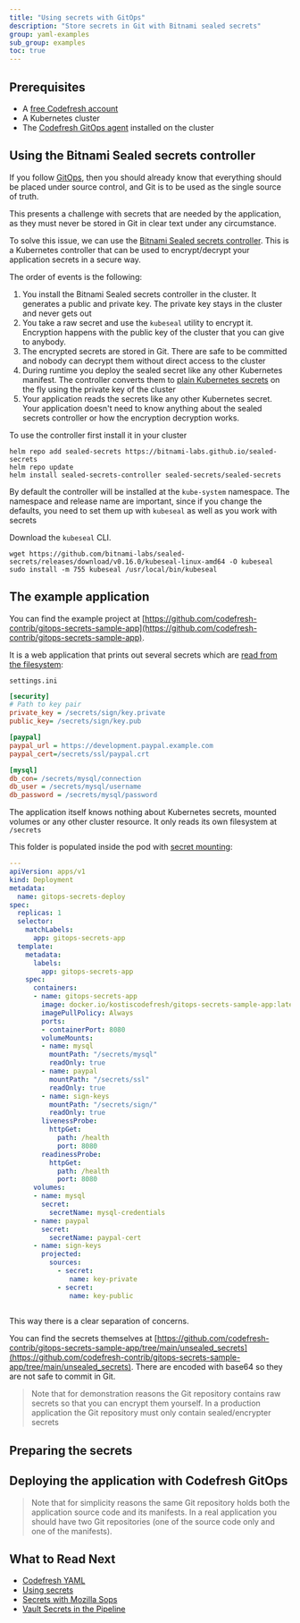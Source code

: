 ```yaml
---
title: "Using secrets with GitOps"
description: "Store secrets in Git with Bitnami sealed secrets"
group: yaml-examples
sub_group: examples
toc: true
---
```


## Prerequisites

- A [free Codefresh account](https://codefresh.io/docs/docs/getting-started/create-a-codefresh-account/)
- A Kubernetes cluster
- The [Codefresh GitOps agent]({{site.baseurl}}/docs/integrations/argo-cd/) installed on the cluster

## Using the Bitnami Sealed secrets controller

If you follow [GitOps](https://codefresh.io/gitops/), then you should already know that everything should be placed under source control, and Git is to be used as the single source of truth.

This presents a challenge with secrets that are needed by the application, as they must never be stored in Git in clear text under any circumstance.

To solve this issue, we can use the [Bitnami Sealed secrets controller](https://github.com/bitnami-labs/sealed-secrets). This is a Kubernetes controller
that can be used to encrypt/decrypt your application secrets in a secure way.

The order of events is the following:

1. You install the Bitnami Sealed secrets controller in the cluster. It generates a public and private key. The private key stays in the cluster and never gets out
1. You take a raw secret and use the `kubeseal` utility to encrypt it. Encryption happens with the public key of the cluster that you can give to anybody.
1. The encrypted secrets are stored in Git. There are safe to be committed and nobody can decrypt them without direct access to the cluster
1. During runtime you deploy the sealed secret like any other Kubernetes manifest. The controller converts them to [plain Kubernetes secrets](https://kubernetes.io/docs/concepts/configuration/secret/) on the fly using the private key of the cluster
1. Your application reads the secrets like any other Kubernetes secret. Your application doesn't need to know anything about the sealed secrets controller or how the encryption decryption works.


To use the controller first install it in your cluster

```
helm repo add sealed-secrets https://bitnami-labs.github.io/sealed-secrets
helm repo update
helm install sealed-secrets-controller sealed-secrets/sealed-secrets
```

By default the controller will be installed at the `kube-system` namespace. The namespace
and release name are important, since if you change the defaults, you need to set them up
with `kubeseal` as well as you work with secrets

Download the `kubeseal` CLI.

```
wget https://github.com/bitnami-labs/sealed-secrets/releases/download/v0.16.0/kubeseal-linux-amd64 -O kubeseal
sudo install -m 755 kubeseal /usr/local/bin/kubeseal
```

## The example application

You can find the example project at [https://github.com/codefresh-contrib/gitops-secrets-sample-app](https://github.com/codefresh-contrib/gitops-secrets-sample-app).

It is a web application that prints out several secrets which are [read from the filesystem](https://github.com/codefresh-contrib/gitops-secrets-sample-app/blob/main/settings.ini):

`settings.ini`
```ini
[security]
# Path to key pair
private_key = /secrets/sign/key.private
public_key= /secrets/sign/key.pub

[paypal]
paypal_url = https://development.paypal.example.com
paypal_cert=/secrets/ssl/paypal.crt

[mysql]
db_con= /secrets/mysql/connection
db_user = /secrets/mysql/username
db_password = /secrets/mysql/password
```

The application itself knows nothing about Kubernetes secrets, mounted volumes or any other cluster resource. It only reads its own filesystem at `/secrets`

This folder is populated inside the pod with [secret mounting](https://github.com/codefresh-contrib/gitops-secrets-sample-app/blob/main/manifests/deployment.yml):

```yaml
---
apiVersion: apps/v1
kind: Deployment
metadata:
  name: gitops-secrets-deploy
spec:
  replicas: 1
  selector:
    matchLabels:
      app: gitops-secrets-app
  template:
    metadata:
      labels:
        app: gitops-secrets-app
    spec:
      containers:
      - name: gitops-secrets-app
        image: docker.io/kostiscodefresh/gitops-secrets-sample-app:latest 
        imagePullPolicy: Always   
        ports:
        - containerPort: 8080
        volumeMounts:
        - name: mysql
          mountPath: "/secrets/mysql"
          readOnly: true     
        - name: paypal
          mountPath: "/secrets/ssl"
          readOnly: true              
        - name: sign-keys
          mountPath: "/secrets/sign/"
          readOnly: true   
        livenessProbe:
          httpGet:
            path: /health
            port: 8080
        readinessProbe:
          httpGet:
            path: /health
            port: 8080
      volumes:
      - name: mysql
        secret:
          secretName: mysql-credentials
      - name: paypal
        secret:
          secretName: paypal-cert         
      - name: sign-keys
        projected:
          sources:
            - secret:
               name: key-private 
            - secret:
               name: key-public    
           
```

This way there is a clear separation of concerns.



You can find the secrets themselves at [https://github.com/codefresh-contrib/gitops-secrets-sample-app/tree/main/unsealed_secrets](https://github.com/codefresh-contrib/gitops-secrets-sample-app/tree/main/unsealed_secrets). There are encoded with base64 so they are not safe to commit in Git.

>Note that for demonstration reasons the Git repository contains raw secrets so that you can encrypt them yourself. In a production application the Git repository must only contain sealed/encrypter secrets

## Preparing the secrets






## Deploying the application with Codefresh GitOps

>Note that for simplicity reasons the same Git repository holds both the application source code and its
manifests. In a real application you should have two Git repositories (one of the source code only and one of the manifests).






## What to Read Next

- [Codefresh YAML]({{site.baseurl}}/docs/codefresh-yaml/what-is-the-codefresh-yaml/)
- [Using secrets]({{site.baseurl}}/docs/configure-ci-cd-pipeline/secrets-store/)
- [Secrets with Mozilla Sops]({{site.baseurl}}/docs/yaml-examples/examples/decryption-with-mozilla-sops/)
- [Vault Secrets in the Pipeline]({{site.baseurl}}/docs/yaml-examples/examples/vault-secrets-in-the-pipeline/)

